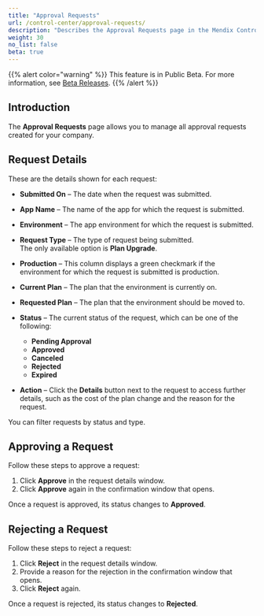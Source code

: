```yaml
---
title: "Approval Requests"
url: /control-center/approval-requests/
description: "Describes the Approval Requests page in the Mendix Control Center."
weight: 30
no_list: false 
beta: true
---
```


{{% alert color="warning" %}}
This feature is in Public Beta. For more information, see [Beta Releases](/releasenotes/beta-features/).
{{% /alert %}}

## Introduction

The **Approval Requests** page allows you to manage all approval requests created for your company. 

## Request Details

These are the details shown for each request:

* **Submitted On** – The date when the request was submitted.
* **App Name** – The name of the app for which the request is submitted.
* **Environment** – The app environment for which the request is submitted.
* **Request Type** – The type of request being submitted.    
    The only available option is **Plan Upgrade**.
* **Production** – This column displays a green checkmark if the environment for which the request is submitted is production.
* **Current Plan** – The plan that the environment is currently on.
* **Requested Plan** – The plan that the environment should be moved to.
* **Status** – The current status of the request, which can be one of the following:

    * **Pending Approval**
    * **Approved**
    * **Canceled**
    * **Rejected**
    * **Expired**
* **Action** – Click the **Details** button next to the request to access further details, such as the cost of the plan change and the reason for the request.

You can filter requests by status and type.

## Approving a Request

Follow these steps to approve a request:

1. Click **Approve** in the request details window.
2. Click **Approve** again in the confirmation window that opens.

Once a request is approved, its status changes to **Approved**.

## Rejecting a Request

Follow these steps to reject a request:

1. Click **Reject** in the request details window.
2. Provide a reason for the rejection in the confirmation window that opens.
3. Click **Reject** again.

Once a request is rejected, its status changes to **Rejected**.    
